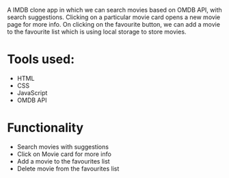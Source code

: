 A IMDB clone app in which we can search movies based on OMDB API, with search suggestions. 
Clicking on a particular movie card opens a new movie page for more info.
On clicking on the favourite button, we can add a movie to the favourite list which is using local storage to store movies.  



# Tools used:
* HTML
* CSS
* JavaScript
* OMDB API

# Functionality
* Search movies with suggestions
* Click on Movie card for more info
* Add a movie to the favourites list
* Delete movie from the favourites list
